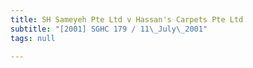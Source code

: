 ```yaml
---
title: SH Sameyeh Pte Ltd v Hassan's Carpets Pte Ltd
subtitle: "[2001] SGHC 179 / 11\_July\_2001"
tags: null

---
```


